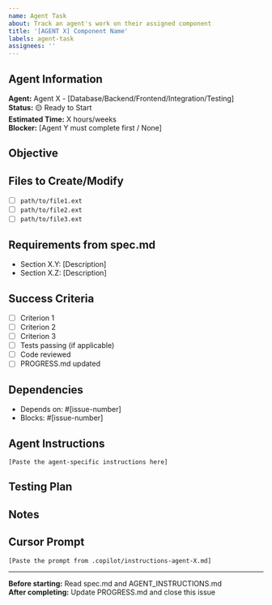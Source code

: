```yaml
---
name: Agent Task
about: Track an agent's work on their assigned component
title: '[AGENT X] Component Name'
labels: agent-task
assignees: ''
---
```


## Agent Information
**Agent:** Agent X - [Database/Backend/Frontend/Integration/Testing]  
**Status:** 🟡 Ready to Start  
**Estimated Time:** X hours/weeks  
**Blocker:** [Agent Y must complete first / None]

## Objective
<!-- What is this agent responsible for building? -->

## Files to Create/Modify
<!-- List specific files this agent will work on -->
- [ ] `path/to/file1.ext`
- [ ] `path/to/file2.ext`
- [ ] `path/to/file3.ext`

## Requirements from spec.md
<!-- Reference specific sections of spec.md -->
- Section X.Y: [Description]
- Section X.Z: [Description]

## Success Criteria
<!-- How do we know this agent's work is complete? -->
- [ ] Criterion 1
- [ ] Criterion 2
- [ ] Criterion 3
- [ ] Tests passing (if applicable)
- [ ] Code reviewed
- [ ] PROGRESS.md updated

## Dependencies
<!-- What needs to be done first? -->
- Depends on: #[issue-number]
- Blocks: #[issue-number]

## Agent Instructions
<!-- Copy relevant section from AGENT_INSTRUCTIONS.md -->

```
[Paste the agent-specific instructions here]
```

## Testing Plan
<!-- How should this component be tested? -->

## Notes
<!-- Any additional context, warnings, or considerations -->

## Cursor Prompt
<!-- Copy-paste prompt for invoking this agent -->

```
[Paste the prompt from .copilot/instructions-agent-X.md]
```

---

**Before starting:** Read spec.md and AGENT_INSTRUCTIONS.md  
**After completing:** Update PROGRESS.md and close this issue
